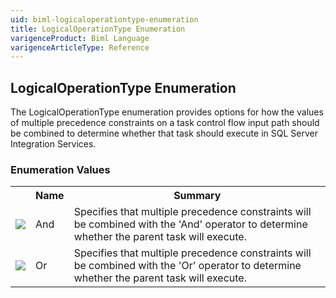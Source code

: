 ```yaml
---
uid: biml-logicaloperationtype-enumeration
title: LogicalOperationType Enumeration
varigenceProduct: Biml Language
varigenceArticleType: Reference
---
```


## LogicalOperationType Enumeration<div class="LanguageSummary"><div class ="SummaryItem">The LogicalOperationType enumeration provides options for how the values of multiple precedence constraints on a task control flow input path should be combined to determine whether that task should execute in SQL Server Integration Services.</div></div><div class="EnumValueGroup">### Enumeration Values<table id="EnumValue" class="MemberList"><tbody><tr><th class="MemberTypeIconColumnHeader">&nbsp;</th><th class="MemberNameColumnHeader">Name</th><th class="MemberSummaryColumnHeader">Summary</th></tr><tr class="cd0"><td align="center" class="MemberTypeIcon"><img src="enumValue.png"></img></td><td class="MemberName">And</td><td class="MemberSummary"><div class ="SummaryItem">Specifies that multiple precedence constraints will be combined with the 'And' operator to determine whether the parent task will execute.</div></td></tr><tr class="cd1"><td align="center" class="MemberTypeIcon"><img src="enumValue.png"></img></td><td class="MemberName">Or</td><td class="MemberSummary"><div class ="SummaryItem">Specifies that multiple precedence constraints will be combined with the 'Or' operator to determine whether the parent task will execute.</div></td></tr></tbody></table></div>
